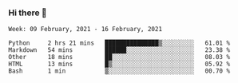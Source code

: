 ### Hi there 👋

<!--START_SECTION:waka-->
```text
Week: 09 February, 2021 - 16 February, 2021

Python     2 hrs 21 mins   ███████████████▒░░░░░░░░░   61.01 % 
Markdown   54 mins         ██████░░░░░░░░░░░░░░░░░░░   23.38 % 
Other      18 mins         ██░░░░░░░░░░░░░░░░░░░░░░░   08.03 % 
HTML       13 mins         █▒░░░░░░░░░░░░░░░░░░░░░░░   05.92 % 
Bash       1 min           ▒░░░░░░░░░░░░░░░░░░░░░░░░   00.70 % 
```
<!--END_SECTION:waka-->

<!--
**yqmmm/yqmmm** is a ✨ _special_ ✨ repository because its `README.md` (this file) appears on your GitHub profile.

Here are some ideas to get you started:

- 🔭 I’m currently working on ...
- 🌱 I’m currently learning ...
- 👯 I’m looking to collaborate on ...
- 🤔 I’m looking for help with ...
- 💬 Ask me about ...
- 📫 How to reach me: ...
- 😄 Pronouns: ...
- ⚡ Fun fact: ...
-->
